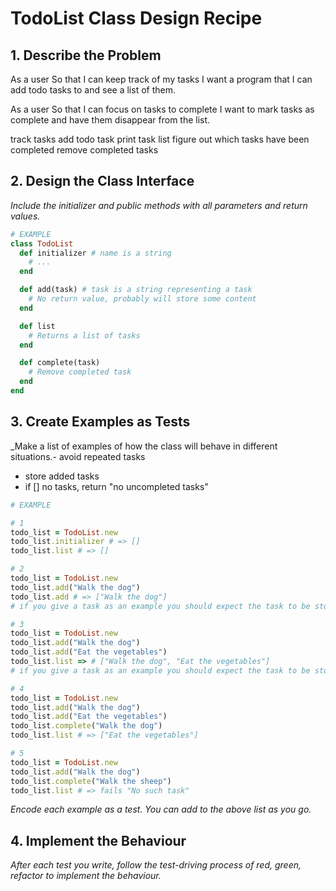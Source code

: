# TodoList Class Design Recipe

## 1. Describe the Problem

As a user
So that I can keep track of my tasks
I want a program that I can add todo tasks to and see a list of them.

As a user
So that I can focus on tasks to complete
I want to mark tasks as complete and have them disappear from the list.

track tasks
add todo task
print task list
figure out which tasks have been completed
remove completed tasks

## 2. Design the Class Interface

_Include the initializer and public methods with all parameters and return values._

```ruby
# EXAMPLE
class TodoList
  def initializer # name is a string
    # ...
  end

  def add(task) # task is a string representing a task
    # No return value, probably will store some content
  end

  def list
    # Returns a list of tasks
  end

  def complete(task)
    # Remove completed task
  end
end
```

## 3. Create Examples as Tests

_Make a list of examples of how the class will behave in different situations.- avoid repeated tasks
- store added tasks
- if [] no tasks, return "no uncompleted tasks"


```ruby
# EXAMPLE

# 1
todo_list = TodoList.new
todo_list.initializer # => []
todo_list.list # => []

# 2
todo_list = TodoList.new
todo_list.add("Walk the dog")
todo_list.add # => ["Walk the dog"]
# if you give a task as an example you should expect the task to be stored somewhere, like ["Walk the dog"]

# 3
todo_list = TodoList.new
todo_list.add("Walk the dog")
todo_list.add("Eat the vegetables")
todo_list.list => # ["Walk the dog", "Eat the vegetables"]
# if you give a task as an example you should expect the task to be stored somewhere, like ["Walk the dog"]

# 4 
todo_list = TodoList.new
todo_list.add("Walk the dog")
todo_list.add("Eat the vegetables")
todo_list.complete("Walk the dog")
todo_list.list # => ["Eat the vegetables"]

# 5
todo_list = TodoList.new
todo_list.add("Walk the dog")
todo_list.complete("Walk the sheep")
todo_list.list # => fails "No such task"

```

_Encode each example as a test. You can add to the above list as you go._

## 4. Implement the Behaviour

_After each test you write, follow the test-driving process of red, green, refactor to implement the behaviour._
